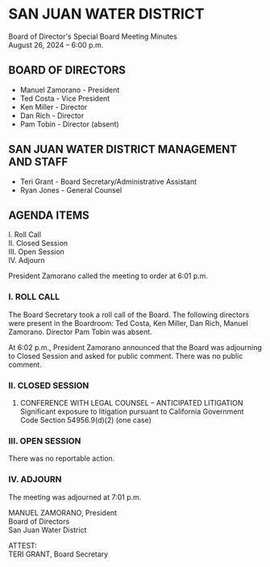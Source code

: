 <!-- Page 1 -->
# SAN JUAN WATER DISTRICT
Board of Director's Special Board Meeting Minutes  
August 26, 2024 – 6:00 p.m.

## BOARD OF DIRECTORS
- Manuel Zamorano - President  
- Ted Costa - Vice President  
- Ken Miller - Director  
- Dan Rich - Director  
- Pam Tobin - Director (absent)  

## SAN JUAN WATER DISTRICT MANAGEMENT AND STAFF
- Teri Grant - Board Secretary/Administrative Assistant  
- Ryan Jones - General Counsel  

## AGENDA ITEMS
I. Roll Call  
II. Closed Session  
III. Open Session  
IV. Adjourn  

President Zamorano called the meeting to order at 6:01 p.m.

### I. ROLL CALL
The Board Secretary took a roll call of the Board. The following directors were present in the Boardroom: Ted Costa, Ken Miller, Dan Rich, Manuel Zamorano. Director Pam Tobin was absent.

At 6:02 p.m., President Zamorano announced that the Board was adjourning to Closed Session and asked for public comment. There was no public comment.

### II. CLOSED SESSION
1. CONFERENCE WITH LEGAL COUNSEL – ANTICIPATED LITIGATION  
   Significant exposure to litigation pursuant to California Government Code Section 54956.9(d)(2) (one case)

### III. OPEN SESSION
There was no reportable action.

### IV. ADJOURN
The meeting was adjourned at 7:01 p.m.

MANUEL ZAMORANO, President  
Board of Directors  
San Juan Water District  

ATTEST:  
TERI GRANT, Board Secretary  
